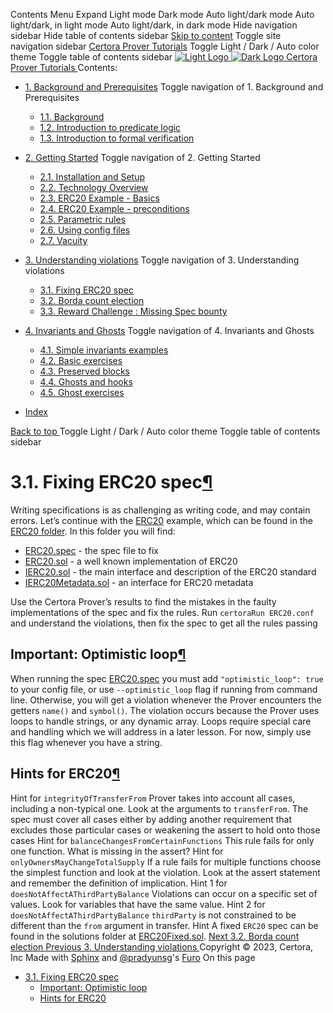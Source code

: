 Contents Menu Expand Light mode Dark mode Auto light/dark mode Auto light/dark, in light mode Auto light/dark, in dark mode
Hide navigation sidebar
Hide table of contents sidebar
[Skip to content](https://docs.certora.com/projects/tutorials/en/latest/lesson3_violations/erc20_bugs.html#furo-main-content)
Toggle site navigation sidebar
[Certora Prover Tutorials](https://docs.certora.com/projects/tutorials/en/latest/index.html)
Toggle Light / Dark / Auto color theme
Toggle table of contents sidebar
[ ![Light Logo](https://docs.certora.com/projects/tutorials/en/latest/_static/logo.svg) ![Dark Logo](https://docs.certora.com/projects/tutorials/en/latest/_static/logo.svg) Certora Prover Tutorials ](https://docs.certora.com/projects/tutorials/en/latest/index.html)
Contents:
  * [1. Background and Prerequisites](https://docs.certora.com/projects/tutorials/en/latest/lesson1_prerequisites/index.html)
Toggle navigation of 1. Background and Prerequisites
    * [1.1. Background](https://docs.certora.com/projects/tutorials/en/latest/lesson1_prerequisites/background.html)
    * [1.2. Introduction to predicate logic](https://docs.certora.com/projects/tutorials/en/latest/lesson1_prerequisites/propositional_logic.html)
    * [1.3. Introduction to formal verification](https://docs.certora.com/projects/tutorials/en/latest/lesson1_prerequisites/formal_verification.html)
  * [2. Getting Started](https://docs.certora.com/projects/tutorials/en/latest/lesson2_started/index.html)
Toggle navigation of 2. Getting Started
    * [2.1. Installation and Setup](https://docs.certora.com/projects/tutorials/en/latest/lesson2_started/installation.html)
    * [2.2. Technology Overview](https://docs.certora.com/projects/tutorials/en/latest/lesson2_started/overview.html)
    * [2.3. ERC20 Example - Basics](https://docs.certora.com/projects/tutorials/en/latest/lesson2_started/erc20_example.html)
    * [2.4. ERC20 Example - preconditions](https://docs.certora.com/projects/tutorials/en/latest/lesson2_started/preconditions.html)
    * [2.5. Parametric rules](https://docs.certora.com/projects/tutorials/en/latest/lesson2_started/parametric.html)
    * [2.6. Using config files](https://docs.certora.com/projects/tutorials/en/latest/lesson2_started/config_files.html)
    * [2.7. Vacuity](https://docs.certora.com/projects/tutorials/en/latest/lesson2_started/vacuity.html)
  * [3. Understanding violations](https://docs.certora.com/projects/tutorials/en/latest/lesson3_violations/index.html)
Toggle navigation of 3. Understanding violations
    * [3.1. Fixing ERC20 spec](https://docs.certora.com/projects/tutorials/en/latest/lesson3_violations/erc20_bugs.html)
    * [3.2. Borda count election](https://docs.certora.com/projects/tutorials/en/latest/lesson3_violations/borda_bugs.html)
    * [3.3. Reward Challenge : Missing Spec bounty](https://docs.certora.com/projects/tutorials/en/latest/lesson3_violations/reward_challenge.html)
  * [4. Invariants and Ghosts](https://docs.certora.com/projects/tutorials/en/latest/lesson4_invariants/index.html)
Toggle navigation of 4. Invariants and Ghosts
    * [4.1. Simple invariants examples](https://docs.certora.com/projects/tutorials/en/latest/lesson4_invariants/invariants/simple.html)
    * [4.2. Basic exercises](https://docs.certora.com/projects/tutorials/en/latest/lesson4_invariants/invariants/auction.html)
    * [4.3. Preserved blocks](https://docs.certora.com/projects/tutorials/en/latest/lesson4_invariants/invariants/preserved.html)
    * [4.4. Ghosts and hooks](https://docs.certora.com/projects/tutorials/en/latest/lesson4_invariants/ghosts/basics.html)
    * [4.5. Ghost exercises](https://docs.certora.com/projects/tutorials/en/latest/lesson4_invariants/ghosts/exercises.html)


  * [Index](https://docs.certora.com/projects/tutorials/en/latest/genindex.html)


[ Back to top ](https://docs.certora.com/projects/tutorials/en/latest/lesson3_violations/erc20_bugs.html)
Toggle Light / Dark / Auto color theme
Toggle table of contents sidebar
# 3.1. Fixing ERC20 spec[¶](https://docs.certora.com/projects/tutorials/en/latest/lesson3_violations/erc20_bugs.html#fixing-erc20-spec "Link to this heading")
Writing specifications is as challenging as writing code, and may contain errors. Let’s continue with the [ERC20](https://ethereum.org/en/developers/docs/standards/tokens/erc-20/) example, which can be found in the [ERC20 folder](https://github.com/Certora/tutorials-code/tree/master/lesson3_violations/ERC20). In this folder you will find:
  * [ERC20.spec](https://github.com/Certora/tutorials-code/blob/master/lesson3_violations/ERC20/ERC20.spec) - the spec file to fix
  * [ERC20.sol](https://github.com/Certora/tutorials-code/blob/master/lesson3_violations/ERC20/ERC20.sol) - a well known implementation of ERC20
  * [IERC20.sol](https://github.com/Certora/tutorials-code/blob/master/lesson3_violations/ERC20/IERC20.sol) - the main interface and description of the ERC20 standard
  * [IERC20Metadata.sol](https://github.com/Certora/tutorials-code/blob/master/lesson3_violations/ERC20/IERC20Metadata.sol) - an interface for ERC20 metadata


Use the Certora Prover’s results to find the mistakes in the faulty implementations of the spec and fix the rules. Run `certoraRun ERC20.conf` and understand the violations, then fix the spec to get all the rules passing
## Important: Optimistic loop[¶](https://docs.certora.com/projects/tutorials/en/latest/lesson3_violations/erc20_bugs.html#important-optimistic-loop "Link to this heading")
When running the spec [ERC20.spec](https://github.com/Certora/tutorials-code/blob/master/lesson3_violations/ERC20/ERC20.spec) you must add `"optimistic_loop": true` to your config file, or use `--optimistic_loop` flag if running from command line. Otherwise, you will get a violation whenever the Prover encounters the getters `name()` and `symbol()`. The violation occurs because the Prover uses loops to handle strings, or any dynamic array. Loops require special care and handling which we will address in a later lesson. For now, simply use this flag whenever you have a string.
## Hints for ERC20[¶](https://docs.certora.com/projects/tutorials/en/latest/lesson3_violations/erc20_bugs.html#hints-for-erc20 "Link to this heading")
Hint for `integrityOfTransferFrom`
Prover takes into account all cases, including a non-typical one. Look at the arguments to `transferFrom`. The spec must cover all cases either by adding another requirement that excludes those particular cases or weakening the assert to hold onto those cases
Hint for `balanceChangesFromCertainFunctions`
This rule fails for only one function. What is missing in the assert?
Hint for `onlyOwnersMayChangeTotalSupply`
If a rule fails for multiple functions choose the simplest function and look at the violation. Look at the assert statement and remember the definition of implication.
Hint 1 for `doesNotAffectAThirdPartyBalance`
Violations can occur on a specific set of values. Look for variables that have the same value.
Hint 2 for `doesNotAffectAThirdPartyBalance`
`thirdParty` is not constrained to be different than the `from` argument in transfer.
Hint
A fixed `ERC20` spec can be found in the solutions folder at [ERC20Fixed.sol](https://github.com/Certora/tutorials-code/blob/master/solutions/lesson3_violations/ERC20/ERC20Fixed.spec).
[ Next 3.2. Borda count election ](https://docs.certora.com/projects/tutorials/en/latest/lesson3_violations/borda_bugs.html) [ Previous 3. Understanding violations ](https://docs.certora.com/projects/tutorials/en/latest/lesson3_violations/index.html)
Copyright © 2023, Certora, Inc 
Made with [Sphinx](https://www.sphinx-doc.org/) and [@pradyunsg](https://pradyunsg.me)'s [Furo](https://github.com/pradyunsg/furo)
On this page 
  * [3.1. Fixing ERC20 spec](https://docs.certora.com/projects/tutorials/en/latest/lesson3_violations/erc20_bugs.html)
    * [Important: Optimistic loop](https://docs.certora.com/projects/tutorials/en/latest/lesson3_violations/erc20_bugs.html#important-optimistic-loop)
    * [Hints for ERC20](https://docs.certora.com/projects/tutorials/en/latest/lesson3_violations/erc20_bugs.html#hints-for-erc20)


